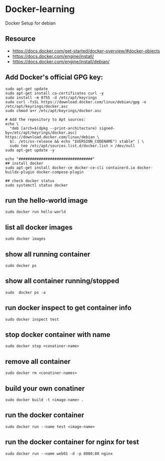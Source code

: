 # Docker-learning 
Docker Setup for debian

## Resource 
* https://docs.docker.com/get-started/docker-overview/#docker-objects
* https://docs.docker.com/engine/install/
* https://docs.docker.com/engine/install/debian/

## Add Docker's official GPG key:
```
sudo apt-get update
sudo apt-get install ca-certificates curl -y
sudo install -m 0755 -d /etc/apt/keyrings
sudo curl -fsSL https://download.docker.com/linux/debian/gpg -o /etc/apt/keyrings/docker.asc
sudo chmod a+r /etc/apt/keyrings/docker.asc

# Add the repository to Apt sources:
echo \
  "deb [arch=$(dpkg --print-architecture) signed-by=/etc/apt/keyrings/docker.asc] https://download.docker.com/linux/debian \
  $(. /etc/os-release && echo "$VERSION_CODENAME") stable" | \
  sudo tee /etc/apt/sources.list.d/docker.list > /dev/null
sudo apt-get update -y

echo "#################################"
## install docker 
sudo apt-get install docker-ce docker-ce-cli containerd.io docker-buildx-plugin docker-compose-plugin

## check docker status
sudo systemctl status docker
```

## run the hello-world image
`sudo docker run hello-world`

## list all docker images
`sudo docker images`

## show all running container
`sudo docker ps`

## show all container running/stopped
`sudo  docker ps -a`

## run docker inspect to get container info <test is conatiner name>
`sudo docker inspect test`

## stop docker container with name
`sudo docker stop <conatiner-name>`

## remove all container
`sudo docker rm <conatiner-names>`

## build your own conatiner
`sudo docker build -t <image-name> . `

## run the docker container
`sudo docker run --name test <image-name> `

## run the docker container for nginx for test
`sudo docker run --name web01 -d -p 8080:80 nginx`
